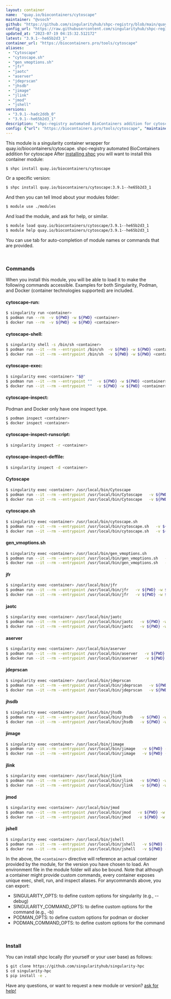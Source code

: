 ```yaml
---
layout: container
name:  "quay.io/biocontainers/cytoscape"
maintainer: "@vsoch"
github: "https://github.com/singularityhub/shpc-registry/blob/main/quay.io/biocontainers/cytoscape/container.yaml"
config_url: "https://raw.githubusercontent.com/singularityhub/shpc-registry/main/quay.io/biocontainers/cytoscape/container.yaml"
updated_at: "2023-07-19 04:15:32.512172"
latest: "3.9.1--he65b2d3_1"
container_url: "https://biocontainers.pro/tools/cytoscape"
aliases:
 - "Cytoscape"
 - "cytoscape.sh"
 - "gen_vmoptions.sh"
 - "jfr"
 - "jaotc"
 - "aserver"
 - "jdeprscan"
 - "jhsdb"
 - "jimage"
 - "jlink"
 - "jmod"
 - "jshell"
versions:
 - "3.9.1--hadc2ddb_0"
 - "3.9.1--he65b2d3_1"
description: "shpc-registry automated BioContainers addition for cytoscape"
config: {"url": "https://biocontainers.pro/tools/cytoscape", "maintainer": "@vsoch", "description": "shpc-registry automated BioContainers addition for cytoscape", "latest": {"3.9.1--he65b2d3_1": "sha256:ace1e1888db6aa701ffb6bd352ed7c441107acaf04dfe0aa30808b63713850eb"}, "tags": {"3.9.1--hadc2ddb_0": "sha256:080341a76cb6855437cd126b260c5d9443dbc1bdc7f453793b21fd344212b312", "3.9.1--he65b2d3_1": "sha256:ace1e1888db6aa701ffb6bd352ed7c441107acaf04dfe0aa30808b63713850eb"}, "docker": "quay.io/biocontainers/cytoscape", "aliases": {"Cytoscape": "/usr/local/bin/Cytoscape", "cytoscape.sh": "/usr/local/bin/cytoscape.sh", "gen_vmoptions.sh": "/usr/local/bin/gen_vmoptions.sh", "jfr": "/usr/local/bin/jfr", "jaotc": "/usr/local/bin/jaotc", "aserver": "/usr/local/bin/aserver", "jdeprscan": "/usr/local/bin/jdeprscan", "jhsdb": "/usr/local/bin/jhsdb", "jimage": "/usr/local/bin/jimage", "jlink": "/usr/local/bin/jlink", "jmod": "/usr/local/bin/jmod", "jshell": "/usr/local/bin/jshell"}}
---
```


This module is a singularity container wrapper for quay.io/biocontainers/cytoscape.
shpc-registry automated BioContainers addition for cytoscape
After [installing shpc](#install) you will want to install this container module:


```bash
$ shpc install quay.io/biocontainers/cytoscape
```

Or a specific version:

```bash
$ shpc install quay.io/biocontainers/cytoscape:3.9.1--he65b2d3_1
```

And then you can tell lmod about your modules folder:

```bash
$ module use ./modules
```

And load the module, and ask for help, or similar.

```bash
$ module load quay.io/biocontainers/cytoscape/3.9.1--he65b2d3_1
$ module help quay.io/biocontainers/cytoscape/3.9.1--he65b2d3_1
```

You can use tab for auto-completion of module names or commands that are provided.

<br>

### Commands

When you install this module, you will be able to load it to make the following commands accessible.
Examples for both Singularity, Podman, and Docker (container technologies supported) are included.

#### cytoscape-run:

```bash
$ singularity run <container>
$ podman run --rm  -v ${PWD} -w ${PWD} <container>
$ docker run --rm  -v ${PWD} -w ${PWD} <container>
```

#### cytoscape-shell:

```bash
$ singularity shell -s /bin/sh <container>
$ podman run --it --rm --entrypoint /bin/sh  -v ${PWD} -w ${PWD} <container>
$ docker run --it --rm --entrypoint /bin/sh  -v ${PWD} -w ${PWD} <container>
```

#### cytoscape-exec:

```bash
$ singularity exec <container> "$@"
$ podman run --it --rm --entrypoint ""  -v ${PWD} -w ${PWD} <container> "$@"
$ docker run --it --rm --entrypoint ""  -v ${PWD} -w ${PWD} <container> "$@"
```

#### cytoscape-inspect:

Podman and Docker only have one inspect type.

```bash
$ podman inspect <container>
$ docker inspect <container>
```

#### cytoscape-inspect-runscript:

```bash
$ singularity inspect -r <container>
```

#### cytoscape-inspect-deffile:

```bash
$ singularity inspect -d <container>
```


#### Cytoscape

```bash
$ singularity exec <container> /usr/local/bin/Cytoscape
$ podman run --it --rm --entrypoint /usr/local/bin/Cytoscape   -v ${PWD} -w ${PWD} <container> -c " $@"
$ docker run --it --rm --entrypoint /usr/local/bin/Cytoscape   -v ${PWD} -w ${PWD} <container> -c " $@"
```


#### cytoscape.sh

```bash
$ singularity exec <container> /usr/local/bin/cytoscape.sh
$ podman run --it --rm --entrypoint /usr/local/bin/cytoscape.sh   -v ${PWD} -w ${PWD} <container> -c " $@"
$ docker run --it --rm --entrypoint /usr/local/bin/cytoscape.sh   -v ${PWD} -w ${PWD} <container> -c " $@"
```


#### gen_vmoptions.sh

```bash
$ singularity exec <container> /usr/local/bin/gen_vmoptions.sh
$ podman run --it --rm --entrypoint /usr/local/bin/gen_vmoptions.sh   -v ${PWD} -w ${PWD} <container> -c " $@"
$ docker run --it --rm --entrypoint /usr/local/bin/gen_vmoptions.sh   -v ${PWD} -w ${PWD} <container> -c " $@"
```


#### jfr

```bash
$ singularity exec <container> /usr/local/bin/jfr
$ podman run --it --rm --entrypoint /usr/local/bin/jfr   -v ${PWD} -w ${PWD} <container> -c " $@"
$ docker run --it --rm --entrypoint /usr/local/bin/jfr   -v ${PWD} -w ${PWD} <container> -c " $@"
```


#### jaotc

```bash
$ singularity exec <container> /usr/local/bin/jaotc
$ podman run --it --rm --entrypoint /usr/local/bin/jaotc   -v ${PWD} -w ${PWD} <container> -c " $@"
$ docker run --it --rm --entrypoint /usr/local/bin/jaotc   -v ${PWD} -w ${PWD} <container> -c " $@"
```


#### aserver

```bash
$ singularity exec <container> /usr/local/bin/aserver
$ podman run --it --rm --entrypoint /usr/local/bin/aserver   -v ${PWD} -w ${PWD} <container> -c " $@"
$ docker run --it --rm --entrypoint /usr/local/bin/aserver   -v ${PWD} -w ${PWD} <container> -c " $@"
```


#### jdeprscan

```bash
$ singularity exec <container> /usr/local/bin/jdeprscan
$ podman run --it --rm --entrypoint /usr/local/bin/jdeprscan   -v ${PWD} -w ${PWD} <container> -c " $@"
$ docker run --it --rm --entrypoint /usr/local/bin/jdeprscan   -v ${PWD} -w ${PWD} <container> -c " $@"
```


#### jhsdb

```bash
$ singularity exec <container> /usr/local/bin/jhsdb
$ podman run --it --rm --entrypoint /usr/local/bin/jhsdb   -v ${PWD} -w ${PWD} <container> -c " $@"
$ docker run --it --rm --entrypoint /usr/local/bin/jhsdb   -v ${PWD} -w ${PWD} <container> -c " $@"
```


#### jimage

```bash
$ singularity exec <container> /usr/local/bin/jimage
$ podman run --it --rm --entrypoint /usr/local/bin/jimage   -v ${PWD} -w ${PWD} <container> -c " $@"
$ docker run --it --rm --entrypoint /usr/local/bin/jimage   -v ${PWD} -w ${PWD} <container> -c " $@"
```


#### jlink

```bash
$ singularity exec <container> /usr/local/bin/jlink
$ podman run --it --rm --entrypoint /usr/local/bin/jlink   -v ${PWD} -w ${PWD} <container> -c " $@"
$ docker run --it --rm --entrypoint /usr/local/bin/jlink   -v ${PWD} -w ${PWD} <container> -c " $@"
```


#### jmod

```bash
$ singularity exec <container> /usr/local/bin/jmod
$ podman run --it --rm --entrypoint /usr/local/bin/jmod   -v ${PWD} -w ${PWD} <container> -c " $@"
$ docker run --it --rm --entrypoint /usr/local/bin/jmod   -v ${PWD} -w ${PWD} <container> -c " $@"
```


#### jshell

```bash
$ singularity exec <container> /usr/local/bin/jshell
$ podman run --it --rm --entrypoint /usr/local/bin/jshell   -v ${PWD} -w ${PWD} <container> -c " $@"
$ docker run --it --rm --entrypoint /usr/local/bin/jshell   -v ${PWD} -w ${PWD} <container> -c " $@"
```



In the above, the `<container>` directive will reference an actual container provided
by the module, for the version you have chosen to load. An environment file in the
module folder will also be bound. Note that although a container
might provide custom commands, every container exposes unique exec, shell, run, and
inspect aliases. For anycommands above, you can export:

 - SINGULARITY_OPTS: to define custom options for singularity (e.g., --debug)
 - SINGULARITY_COMMAND_OPTS: to define custom options for the command (e.g., -b)
 - PODMAN_OPTS: to define custom options for podman or docker
 - PODMAN_COMMAND_OPTS: to define custom options for the command

<br>

### Install

You can install shpc locally (for yourself or your user base) as follows:

```bash
$ git clone https://github.com/singularityhub/singularity-hpc
$ cd singularity-hpc
$ pip install -e .
```

Have any questions, or want to request a new module or version? [ask for help!](https://github.com/singularityhub/singularity-hpc/issues)